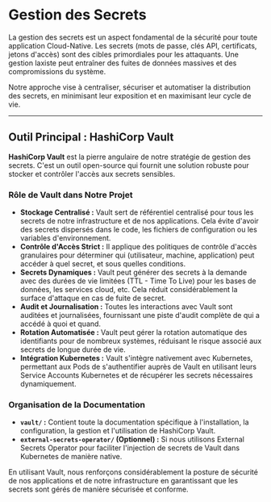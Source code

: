 # Gestion des Secrets

La gestion des secrets est un aspect fondamental de la sécurité pour toute application Cloud-Native. Les secrets (mots de passe, clés API, certificats, jetons d'accès) sont des cibles primordiales pour les attaquants. Une gestion laxiste peut entraîner des fuites de données massives et des compromissions du système.

Notre approche vise à centraliser, sécuriser et automatiser la distribution des secrets, en minimisant leur exposition et en maximisant leur cycle de vie.

---

## Outil Principal : HashiCorp Vault

**HashiCorp Vault** est la pierre angulaire de notre stratégie de gestion des secrets. C'est un outil open-source qui fournit une solution robuste pour stocker et contrôler l'accès aux secrets sensibles.

### Rôle de Vault dans Notre Projet

* **Stockage Centralisé :** Vault sert de référentiel centralisé pour tous les secrets de notre infrastructure et de nos applications. Cela évite d'avoir des secrets dispersés dans le code, les fichiers de configuration ou les variables d'environnement.
* **Contrôle d'Accès Strict :** Il applique des politiques de contrôle d'accès granulaires pour déterminer qui (utilisateur, machine, application) peut accéder à quel secret, et sous quelles conditions.
* **Secrets Dynamiques :** Vault peut générer des secrets à la demande avec des durées de vie limitées (TTL - Time To Live) pour les bases de données, les services cloud, etc. Cela réduit considérablement la surface d'attaque en cas de fuite de secret.
* **Audit et Journalisation :** Toutes les interactions avec Vault sont auditées et journalisées, fournissant une piste d'audit complète de qui a accédé à quoi et quand.
* **Rotation Automatisée :** Vault peut gérer la rotation automatique des identifiants pour de nombreux systèmes, réduisant le risque associé aux secrets de longue durée de vie.
* **Intégration Kubernetes :** Vault s'intègre nativement avec Kubernetes, permettant aux Pods de s'authentifier auprès de Vault en utilisant leurs Service Accounts Kubernetes et de récupérer les secrets nécessaires dynamiquement.

### Organisation de la Documentation

* **`vault/` :** Contient toute la documentation spécifique à l'installation, la configuration, la gestion et l'utilisation de HashiCorp Vault.
* **`external-secrets-operator/` (Optionnel) :** Si nous utilisons External Secrets Operator pour faciliter l'injection de secrets de Vault dans Kubernetes de manière native.

En utilisant Vault, nous renforçons considérablement la posture de sécurité de nos applications et de notre infrastructure en garantissant que les secrets sont gérés de manière sécurisée et conforme.
